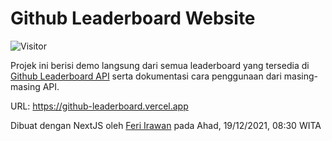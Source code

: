 # Github Leaderboard Website

![Visitor](https://fibadge.vercel.app/badges/visitors/feri-irawan/github-leaderboard-web)

Projek ini berisi demo langsung dari semua leaderboard yang tersedia di [Github Leaderboard API](https://github.com/feri-irawan/github-leaderboard-api) serta dokumentasi cara penggunaan dari masing-masing API.

URL: https://github-leaderboard.vercel.app

Dibuat dengan NextJS oleh [Feri Irawan](https://github.com/feri-irawan) pada Ahad, 19/12/2021, 08:30 WITA
